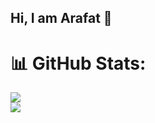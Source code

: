 ## Hi, I am Arafat 👋

<!--
**ArafatOSDev/ArafatOSDev** is a ✨ _special_ ✨ repository because its `README.md` (this file) appears on your GitHub profile.

Here are some ideas to get you started:

- 🔭 I’m currently working on ...
- 🌱 I’m currently learning ...
- 👯 I’m looking to collaborate on ...
- 🤔 I’m looking for help with ...
- 💬 Ask me about ...
- 📫 How to reach me: ...
- 😄 Pronouns: ...
- ⚡ Fun fact: ...
-->

# 📊 GitHub Stats:
![](https://github-readme-streak-stats.herokuapp.com/?user=ArafatOSDev&theme=dark&hide_border=false)<br/>
![](https://github-readme-stats.vercel.app/api/top-langs/?username=ArafatOSDev&theme=dark&hide_border=false&include_all_commits=false&count_private=false&layout=compact)
